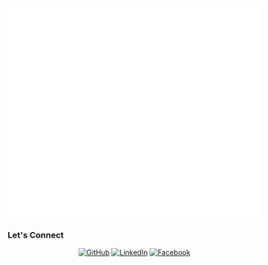![Github Metrics](./github-metrics.svg)

### Let's Connect 

<p align="center">
	<a href="https://github.com/ishtiaqhimel"><img src="https://img.icons8.com/bubbles/50/000000/github.png" alt="GitHub"/></a>
	<a href="https://www.linkedin.com/in/md-ishtiaq-islam-33983b165/"><img src="https://img.icons8.com/bubbles/50/000000/linkedin.png" alt="LinkedIn"/></a>
    <a href="https://www.facebook.com/ishtiaq.islam.397/"><img src="https://img.icons8.com/bubbles/50/000000/facebook-new.png" alt="Facebook"/></a>
</p>
